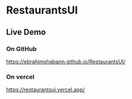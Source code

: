 # RestaurantsUI
## Live Demo
### On GitHub
https://ebrahimshabann.github.io/RestaurantsUI/

### On vercel
https://restaurantsui.vercel.app/
